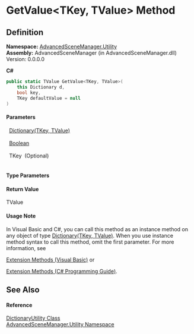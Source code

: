 # GetValue&lt;TKey, TValue&gt; Method




## Definition
**Namespace:** <a href="N_AdvancedSceneManager_Utility.md">AdvancedSceneManager.Utility</a>  
**Assembly:** AdvancedSceneManager (in AdvancedSceneManager.dll) Version: 0.0.0.0

**C#**
``` C#
public static TValue GetValue<TKey, TValue>(
	this Dictionary d,
	bool key,
	TKey defaultValue = null
)

```



#### Parameters
<dl><dt>  <a href="https://learn.microsoft.com/dotnet/api/system.collections.generic.dictionary-2" target="_blank" rel="noopener noreferrer">Dictionary(TKey, TValue)</a></dt><dd> </dd><dt>  <a href="https://learn.microsoft.com/dotnet/api/system.boolean" target="_blank" rel="noopener noreferrer">Boolean</a></dt><dd> </dd><dt>  TKey  (Optional)</dt><dd> </dd></dl>

#### Type Parameters
<dl><dt /><dd /><dt /><dd /></dl>

#### Return Value
TValue

#### Usage Note
In Visual Basic and C#, you can call this method as an instance method on any object of type <a href="https://learn.microsoft.com/dotnet/api/system.collections.generic.dictionary-2" target="_blank" rel="noopener noreferrer">Dictionary(TKey, TValue)</a>. When you use instance method syntax to call this method, omit the first parameter. For more information, see <a href="https://docs.microsoft.com/dotnet/visual-basic/programming-guide/language-features/procedures/extension-methods" target="_blank" rel="noopener noreferrer">

Extension Methods (Visual Basic)</a> or <a href="https://docs.microsoft.com/dotnet/csharp/programming-guide/classes-and-structs/extension-methods" target="_blank" rel="noopener noreferrer">

Extension Methods (C# Programming Guide)</a>.

## See Also


#### Reference
<a href="T_AdvancedSceneManager_Utility_DictionaryUtility.md">DictionaryUtility Class</a>  
<a href="N_AdvancedSceneManager_Utility.md">AdvancedSceneManager.Utility Namespace</a>  

